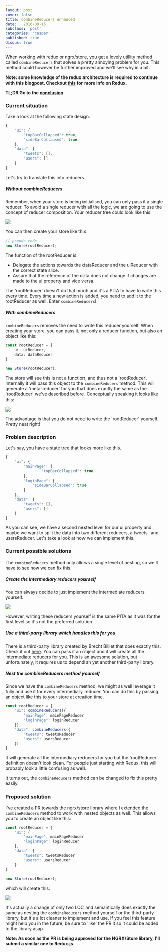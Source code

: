 ```yaml
---
layout: post
cover: false
title: combineReducers enhanced
date:   2016-09-15
subclass: 'post'
categories: 'casper'
published: true
disqus: true
---
```

When working with redux or ngrx/store, you get a lovely utillity method called `combineReducers` that solves a pretty annoying problem for you. This method could however be further improved and we'll see why in a bit.

**Note: some knowledge of the redux architecture is required to continue with this blogpost. Checkout <a href="http://redux.js.org/" target="_blank">this</a> for more info on Redux.**

**TL;DR Go to the [conclusion](#conclusion)**

### Current situation
Take a look at the following state design.

```typescript
{
	"ui": {
		"topBarCollapsed": true,
		"sideBarCollapsed": true
	},
	"data": {
		"tweets": [],
		"users": []
	}
}
```

Let's try to translate this into reducers.

##### Without combineReducers

Remember, when your store is being initialised, you can only pass it a single reducer. To avoid a single reducer with all the logic, we are going to use the concept of reducer composition. Your reducer tree could look like this:

<img src="https://www.dropbox.com/s/gglg3j3ama5affo/Screenshot%202016-09-14%2016.35.12.png?raw=1" />

You can then create your store like this:

```typescript
// pseudo code
new Store(rootReducer);
```

The function of the rootReducer is:

- Delegate the actions towards the dataReducer and the uiReducer with the correct state slice.
- Assure that the reference of the data does not change if changes are made to the ui property and vice versa.

The 'rootReducer' doesn't do that much and it's a PITA to have to write this every time. Every time a new action is added, you need to add it to the rootReducer as well.
Enter `combineReducers`!

##### With combineReducers
`combineReducers` removes the need to write this reducer yourself. When creating your store, you can pass it, not only a reducer function, but also an object like this:

```typescript
const rootReducer = {
	ui: uiReducer,
	data: dataReducer
}

new Store(rootReducer);
```

The store will see this is not a function, and thus not a 'rootReducer'. Internally it will  pass this object to the `combineReducers` method. This will generate a 'meta-reducer' for you that does exactly the same as the 'rootReducer' we've described before.
Conceptually speaking it looks like this:

<img src="https://www.dropbox.com/s/i1mh7frvr8tddg0/Screenshot%202016-09-15%2007.42.26.png?raw=1" />

The advantage is that you do not need to write the 'rootReducer' yourself.
Pretty neat right!

### Problem description
Let's say, you have a state tree that looks more like this.

```typescript
{
	"ui": {
		"mainPage": {
				"topBarCollapsed": true
		},
		"loginPage": {
			"sideBarCollapsed": true
		}
	},
	"data": {
		"tweets": [],
		"users": []
	}
}
```

As you can see, we have a second nested level for our ui property and maybe we want to split the data into two different reducers, a tweets- and usersReducer.
Let's take a look at how we can implement this.

### Current possible solutions
The `combineReducers` method only allows a single level of nesting, so we'll have to see how we can fix this.

##### Create the intermediary reducers yourself
You can always decide to just implement the intermediate reducers yourself.

<img src="https://www.dropbox.com/s/e2gjsrcp03cxzq9/Screenshot%202016-09-15%2020.11.55.png?raw=1" />

However, writing these reducers yourself is the same PITA as it was for the first level so it's not the preferred solution

##### Use a third-party library which handles this for you
There is a third-party library created by Brecht Billiet that does exactly this. Check it out <a href="https://github.com/brechtbilliet/create-reducer-tree">here</a>.
You can pass it an object and it will create all the intermediate reducers for you. This is an awesome solution, but unfortunately, it requires us to depend an yet another third-party library.

##### Nest the combineReducers method yourself

Since we have the `combineReducers` method, we might as well leverage it fully and use it for every intermediary reducer. You can do this by passing an object like this to your store at creation time.

```typescript
const rootReducer = {
	"ui": combineReducers({
		"mainPage": mainPageReducer
		"loginPage": loginReducer
	}),
	"data": combineReducers({
		"tweets": tweetsReducer
		"users": usersReducer
	})
}
```

It will generate all the intermediary reducers for you but the 'rootReducer' definition doesn't look clean. For people just starting with Redux, this will probably look a little confusing as well.

It turns out, the `combineReducers` method can be changed to fix this pretty easily.
<a name="conclusion"></a>

### Proposed solution
I've created a <a href="https://github.com/ngrx/store/pull/214" target="_blank">PR</a> towards the ngrx/store library where I extended the `combineReducers` method to work with nested objects as well. This allows you to create an object like this:

```typescript
const rootReducer = {
	"ui": {
		"mainPage": mainPageReducer
		"loginPage": loginReducer
	},
	"data": {
		"tweets": tweetsReducer
		"users": usersReducer
	}
}

new Store(rootReducer);
```

which will create this:

<img src="https://www.dropbox.com/s/lpd3io77pqemecp/Screenshot%202016-09-15%2007.42.41.png?raw=1" />

It's actually a change of only two LOC and semantically does exactly the same as nesting the `combineReducers` method yourself or the third-party library, but it's a lot cleaner to implement and use.
If you feel this feature might help you in the future, be sure to 'like' the PR it so it could be added to the library asap.

**Note: As soon as the PR is being approved for the NGRX/Store library, I'll submit a similar one to Redux.js**















